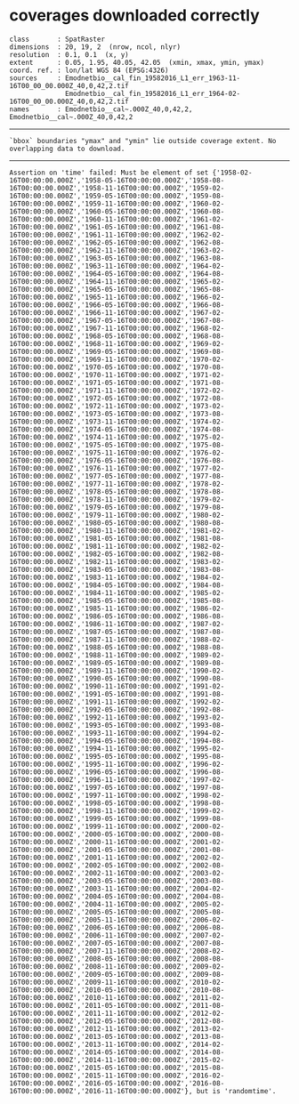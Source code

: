 # coverages downloaded correctly

    class       : SpatRaster 
    dimensions  : 20, 19, 2  (nrow, ncol, nlyr)
    resolution  : 0.1, 0.1  (x, y)
    extent      : 0.05, 1.95, 40.05, 42.05  (xmin, xmax, ymin, ymax)
    coord. ref. : lon/lat WGS 84 (EPSG:4326) 
    sources     : Emodnetbio__cal_fin_19582016_L1_err_1963-11-16T00_00_00.000Z_40,0,42,2.tif  
                  Emodnetbio__cal_fin_19582016_L1_err_1964-02-16T00_00_00.000Z_40,0,42,2.tif  
    names       : Emodnetbio__cal~.000Z_40,0,42,2, Emodnetbio__cal~.000Z_40,0,42,2 

---

    `bbox` boundaries "ymax" and "ymin" lie outside coverage extent. No overlapping data to download.

---

    Assertion on 'time' failed: Must be element of set {'1958-02-16T00:00:00.000Z','1958-05-16T00:00:00.000Z','1958-08-16T00:00:00.000Z','1958-11-16T00:00:00.000Z','1959-02-16T00:00:00.000Z','1959-05-16T00:00:00.000Z','1959-08-16T00:00:00.000Z','1959-11-16T00:00:00.000Z','1960-02-16T00:00:00.000Z','1960-05-16T00:00:00.000Z','1960-08-16T00:00:00.000Z','1960-11-16T00:00:00.000Z','1961-02-16T00:00:00.000Z','1961-05-16T00:00:00.000Z','1961-08-16T00:00:00.000Z','1961-11-16T00:00:00.000Z','1962-02-16T00:00:00.000Z','1962-05-16T00:00:00.000Z','1962-08-16T00:00:00.000Z','1962-11-16T00:00:00.000Z','1963-02-16T00:00:00.000Z','1963-05-16T00:00:00.000Z','1963-08-16T00:00:00.000Z','1963-11-16T00:00:00.000Z','1964-02-16T00:00:00.000Z','1964-05-16T00:00:00.000Z','1964-08-16T00:00:00.000Z','1964-11-16T00:00:00.000Z','1965-02-16T00:00:00.000Z','1965-05-16T00:00:00.000Z','1965-08-16T00:00:00.000Z','1965-11-16T00:00:00.000Z','1966-02-16T00:00:00.000Z','1966-05-16T00:00:00.000Z','1966-08-16T00:00:00.000Z','1966-11-16T00:00:00.000Z','1967-02-16T00:00:00.000Z','1967-05-16T00:00:00.000Z','1967-08-16T00:00:00.000Z','1967-11-16T00:00:00.000Z','1968-02-16T00:00:00.000Z','1968-05-16T00:00:00.000Z','1968-08-16T00:00:00.000Z','1968-11-16T00:00:00.000Z','1969-02-16T00:00:00.000Z','1969-05-16T00:00:00.000Z','1969-08-16T00:00:00.000Z','1969-11-16T00:00:00.000Z','1970-02-16T00:00:00.000Z','1970-05-16T00:00:00.000Z','1970-08-16T00:00:00.000Z','1970-11-16T00:00:00.000Z','1971-02-16T00:00:00.000Z','1971-05-16T00:00:00.000Z','1971-08-16T00:00:00.000Z','1971-11-16T00:00:00.000Z','1972-02-16T00:00:00.000Z','1972-05-16T00:00:00.000Z','1972-08-16T00:00:00.000Z','1972-11-16T00:00:00.000Z','1973-02-16T00:00:00.000Z','1973-05-16T00:00:00.000Z','1973-08-16T00:00:00.000Z','1973-11-16T00:00:00.000Z','1974-02-16T00:00:00.000Z','1974-05-16T00:00:00.000Z','1974-08-16T00:00:00.000Z','1974-11-16T00:00:00.000Z','1975-02-16T00:00:00.000Z','1975-05-16T00:00:00.000Z','1975-08-16T00:00:00.000Z','1975-11-16T00:00:00.000Z','1976-02-16T00:00:00.000Z','1976-05-16T00:00:00.000Z','1976-08-16T00:00:00.000Z','1976-11-16T00:00:00.000Z','1977-02-16T00:00:00.000Z','1977-05-16T00:00:00.000Z','1977-08-16T00:00:00.000Z','1977-11-16T00:00:00.000Z','1978-02-16T00:00:00.000Z','1978-05-16T00:00:00.000Z','1978-08-16T00:00:00.000Z','1978-11-16T00:00:00.000Z','1979-02-16T00:00:00.000Z','1979-05-16T00:00:00.000Z','1979-08-16T00:00:00.000Z','1979-11-16T00:00:00.000Z','1980-02-16T00:00:00.000Z','1980-05-16T00:00:00.000Z','1980-08-16T00:00:00.000Z','1980-11-16T00:00:00.000Z','1981-02-16T00:00:00.000Z','1981-05-16T00:00:00.000Z','1981-08-16T00:00:00.000Z','1981-11-16T00:00:00.000Z','1982-02-16T00:00:00.000Z','1982-05-16T00:00:00.000Z','1982-08-16T00:00:00.000Z','1982-11-16T00:00:00.000Z','1983-02-16T00:00:00.000Z','1983-05-16T00:00:00.000Z','1983-08-16T00:00:00.000Z','1983-11-16T00:00:00.000Z','1984-02-16T00:00:00.000Z','1984-05-16T00:00:00.000Z','1984-08-16T00:00:00.000Z','1984-11-16T00:00:00.000Z','1985-02-16T00:00:00.000Z','1985-05-16T00:00:00.000Z','1985-08-16T00:00:00.000Z','1985-11-16T00:00:00.000Z','1986-02-16T00:00:00.000Z','1986-05-16T00:00:00.000Z','1986-08-16T00:00:00.000Z','1986-11-16T00:00:00.000Z','1987-02-16T00:00:00.000Z','1987-05-16T00:00:00.000Z','1987-08-16T00:00:00.000Z','1987-11-16T00:00:00.000Z','1988-02-16T00:00:00.000Z','1988-05-16T00:00:00.000Z','1988-08-16T00:00:00.000Z','1988-11-16T00:00:00.000Z','1989-02-16T00:00:00.000Z','1989-05-16T00:00:00.000Z','1989-08-16T00:00:00.000Z','1989-11-16T00:00:00.000Z','1990-02-16T00:00:00.000Z','1990-05-16T00:00:00.000Z','1990-08-16T00:00:00.000Z','1990-11-16T00:00:00.000Z','1991-02-16T00:00:00.000Z','1991-05-16T00:00:00.000Z','1991-08-16T00:00:00.000Z','1991-11-16T00:00:00.000Z','1992-02-16T00:00:00.000Z','1992-05-16T00:00:00.000Z','1992-08-16T00:00:00.000Z','1992-11-16T00:00:00.000Z','1993-02-16T00:00:00.000Z','1993-05-16T00:00:00.000Z','1993-08-16T00:00:00.000Z','1993-11-16T00:00:00.000Z','1994-02-16T00:00:00.000Z','1994-05-16T00:00:00.000Z','1994-08-16T00:00:00.000Z','1994-11-16T00:00:00.000Z','1995-02-16T00:00:00.000Z','1995-05-16T00:00:00.000Z','1995-08-16T00:00:00.000Z','1995-11-16T00:00:00.000Z','1996-02-16T00:00:00.000Z','1996-05-16T00:00:00.000Z','1996-08-16T00:00:00.000Z','1996-11-16T00:00:00.000Z','1997-02-16T00:00:00.000Z','1997-05-16T00:00:00.000Z','1997-08-16T00:00:00.000Z','1997-11-16T00:00:00.000Z','1998-02-16T00:00:00.000Z','1998-05-16T00:00:00.000Z','1998-08-16T00:00:00.000Z','1998-11-16T00:00:00.000Z','1999-02-16T00:00:00.000Z','1999-05-16T00:00:00.000Z','1999-08-16T00:00:00.000Z','1999-11-16T00:00:00.000Z','2000-02-16T00:00:00.000Z','2000-05-16T00:00:00.000Z','2000-08-16T00:00:00.000Z','2000-11-16T00:00:00.000Z','2001-02-16T00:00:00.000Z','2001-05-16T00:00:00.000Z','2001-08-16T00:00:00.000Z','2001-11-16T00:00:00.000Z','2002-02-16T00:00:00.000Z','2002-05-16T00:00:00.000Z','2002-08-16T00:00:00.000Z','2002-11-16T00:00:00.000Z','2003-02-16T00:00:00.000Z','2003-05-16T00:00:00.000Z','2003-08-16T00:00:00.000Z','2003-11-16T00:00:00.000Z','2004-02-16T00:00:00.000Z','2004-05-16T00:00:00.000Z','2004-08-16T00:00:00.000Z','2004-11-16T00:00:00.000Z','2005-02-16T00:00:00.000Z','2005-05-16T00:00:00.000Z','2005-08-16T00:00:00.000Z','2005-11-16T00:00:00.000Z','2006-02-16T00:00:00.000Z','2006-05-16T00:00:00.000Z','2006-08-16T00:00:00.000Z','2006-11-16T00:00:00.000Z','2007-02-16T00:00:00.000Z','2007-05-16T00:00:00.000Z','2007-08-16T00:00:00.000Z','2007-11-16T00:00:00.000Z','2008-02-16T00:00:00.000Z','2008-05-16T00:00:00.000Z','2008-08-16T00:00:00.000Z','2008-11-16T00:00:00.000Z','2009-02-16T00:00:00.000Z','2009-05-16T00:00:00.000Z','2009-08-16T00:00:00.000Z','2009-11-16T00:00:00.000Z','2010-02-16T00:00:00.000Z','2010-05-16T00:00:00.000Z','2010-08-16T00:00:00.000Z','2010-11-16T00:00:00.000Z','2011-02-16T00:00:00.000Z','2011-05-16T00:00:00.000Z','2011-08-16T00:00:00.000Z','2011-11-16T00:00:00.000Z','2012-02-16T00:00:00.000Z','2012-05-16T00:00:00.000Z','2012-08-16T00:00:00.000Z','2012-11-16T00:00:00.000Z','2013-02-16T00:00:00.000Z','2013-05-16T00:00:00.000Z','2013-08-16T00:00:00.000Z','2013-11-16T00:00:00.000Z','2014-02-16T00:00:00.000Z','2014-05-16T00:00:00.000Z','2014-08-16T00:00:00.000Z','2014-11-16T00:00:00.000Z','2015-02-16T00:00:00.000Z','2015-05-16T00:00:00.000Z','2015-08-16T00:00:00.000Z','2015-11-16T00:00:00.000Z','2016-02-16T00:00:00.000Z','2016-05-16T00:00:00.000Z','2016-08-16T00:00:00.000Z','2016-11-16T00:00:00.000Z'}, but is 'randomtime'.

